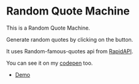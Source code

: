 # Random Quote Machine
This is a Random Quote Machine.

Generate random quotes by clicking on the button.

It uses Random-famous-quotes api from [RapidAPI](https://rapidapi.com/andruxnet/api/random-famous-quotes).

You can see it on my [codepen](https://codepen.io/12afaelPereira/full/jqwGvJ) too.

- [Demo](https://12afaelpereira.github.io/Random-Quote-Machine/)